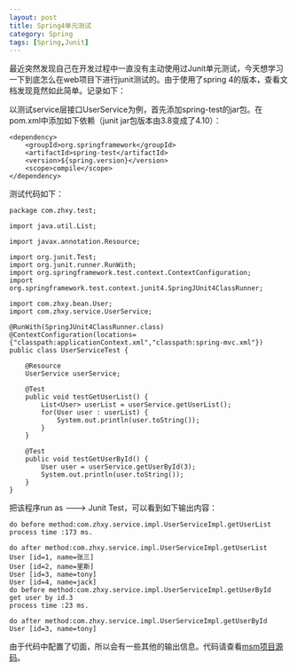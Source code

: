 ```yaml
---
layout: post
title: Spring4单元测试
category: Spring
tags: [Spring,Junit]
---
```


最近突然发现自己在开发过程中一直没有主动使用过Junit单元测试，今天想学习一下到底怎么在web项目下进行junit测试的。由于使用了spring 4的版本，查看文档发现竟然如此简单。记录如下：

以测试service层接口UserService为例，首先添加spring-test的jar包。在pom.xml中添加如下依赖（junit jar包版本由3.8变成了4.10）：
	
	<dependency>
		<groupId>org.springframework</groupId>
		<artifactId>spring-test</artifactId>
		<version>${spring.version}</version>
		<scope>compile</scope>
	</dependency>


测试代码如下：
	
	package com.zhxy.test;

	import java.util.List;

	import javax.annotation.Resource;

	import org.junit.Test;
	import org.junit.runner.RunWith;
	import org.springframework.test.context.ContextConfiguration;
	import org.springframework.test.context.junit4.SpringJUnit4ClassRunner;

	import com.zhxy.bean.User;
	import com.zhxy.service.UserService;

	@RunWith(SpringJUnit4ClassRunner.class)
	@ContextConfiguration(locations={"classpath:applicationContext.xml","classpath:spring-mvc.xml"})
	public class UserServiceTest {

		@Resource
		UserService userService;
		
		@Test
		public void testGetUserList() {
			List<User> userList = userService.getUserList();
			for(User user : userList) {
				System.out.println(user.toString());
			}
		}
		
		@Test
		public void testGetUserById() {
			User user = userService.getUserById(3);
			System.out.println(user.toString());
		}
	}

把该程序run as ---> Junit Test，可以看到如下输出内容：

	do before method:com.zhxy.service.impl.UserServiceImpl.getUserList
	process time :173 ms.

	do after method:com.zhxy.service.impl.UserServiceImpl.getUserList
	User [id=1, name=张三]
	User [id=2, name=里斯]
	User [id=3, name=tony]
	User [id=4, name=jack]
	do before method:com.zhxy.service.impl.UserServiceImpl.getUserById
	get user by id.3
	process time :23 ms.

	do after method:com.zhxy.service.impl.UserServiceImpl.getUserById
	User [id=3, name=tony]

由于代码中配置了切面，所以会有一些其他的输出信息。代码请查看[msm项目源码](https://github.com/zhxysky/msm)。